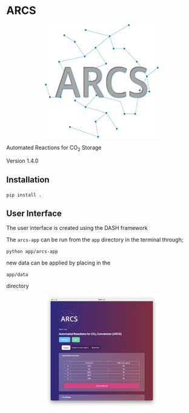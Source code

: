 # ARCS
<p align="center">
 <img src="./assets/ARCS_Logo.png" width="300" height="300">
</p>


Automated Reactions for CO<sub>2</sub> Storage

Version 1.4.0

## Installation

`pip install . `

## User Interface  

The user interface is created using the DASH framework

The `arcs-app` can be run from the `app` directory in the terminal through; 

```
python app/arcs-app
```

new data can be applied by placing in the 

```
app/data
```

directory 


<p align="center">
 <img src="./assets/ARCS-gui.png" width="300" height="300">
</p>
